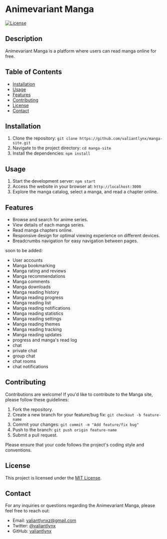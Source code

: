 # Animevariant Manga

[![License](https://img.shields.io/badge/license-MIT-blue.svg)](LICENSE)

## Description
Animevariant Manga is a platform where users can read manga online for free. 

## Table of Contents
- [Installation](#installation)
- [Usage](#usage)
- [Features](#features)
- [Contributing](#contributing)
- [License](#license)
- [Contact](#contact)

## Installation
1. Clone the repository: `git clone https://github.com/valiantlynx/manga-site.git`
2. Navigate to the project directory: `cd manga-site`
3. Install the dependencies: `npm install`

## Usage
1. Start the development server: `npm start`
2. Access the website in your browser at: `http://localhost:3000`
3. Explore the manga catalog, select a manga, and read a chapter online.

## Features
- Browse and search for anime series.
- View details of each manga series.
- Read manga chapters online.
- Responsive design for optimal viewing experience on different devices.
- Breadcrumbs navigation for easy navigation between pages.

soon to be added:
- User accounts
- Manga bookmarking
- Manga rating and reviews
- Manga recommendations
- Manga comments
- Manga downloads
- Manga reading history
- Manga reading progress
- Manga reading list
- Manga reading notifications
- Manga reading statistics
- Manga reading settings
- Manga reading themes
- Manga reading tracking
- Manga reading updates
- progress and manga's read log
- chat 
- private chat
- group chat
- chat rooms
- chat notifications


## Contributing
Contributions are welcome! If you'd like to contribute to the Manga site, please follow these guidelines:
1. Fork the repository.
2. Create a new branch for your feature/bug fix: `git checkout -b feature-name`
3. Commit your changes: `git commit -m "Add feature/fix bug"`
4. Push to the branch: `git push origin feature-name`
5. Submit a pull request.

Please ensure that your code follows the project's coding style and conventions.

## License
This project is licensed under the [MIT License](LICENSE).

## Contact
For any inquiries or questions regarding the Animevariant Manga, please feel free to reach out:

- Email: valiantlynxz@gmail.com
- Twitter: [@valiantlynx](https://twitter.com/valiantlynx)
- GitHub: [valiantlynx](https://github.com/valiantlynx)
